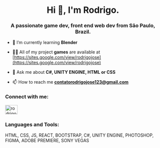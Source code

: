 <h1 align="center">Hi 👋, I'm Rodrigo.</h1>
<h3 align="center">A passionate game dev, front end web dev from São Paulo, Brazil.</h3>

- 🌱 I’m currently learning **Blender**

- 👨‍💻 All of my project **games** are available at [https://sites.google.com/view/rodrigojose](https://sites.google.com/view/rodrigojose)

- 💬 Ask me about **C#, UNITY ENGINE, HTML or CSS**

- 📫 How to reach me **contatorodrigojose123@gmail.com**

<h3 align="left">Connect with me:</h3>
<p align="left">
<a href="https://linkedin.com/in/rodrigojose-12345" target="blank"><img align="center" src="https://cdn.jsdelivr.net/npm/simple-icons@3.0.1/icons/linkedin.svg" alt="rodrigojose-12345" height="30" width="40" /></a>
</p>

<h3 align="left">Languages and Tools:</h3>
<p align="left"> HTML, CSS, JS, REACT, BOOTSTRAP, C#, UNITY ENGINE, PHOTOSHOP, FIGMA, ADOBE PREMIERE, SONY VEGAS</p>
